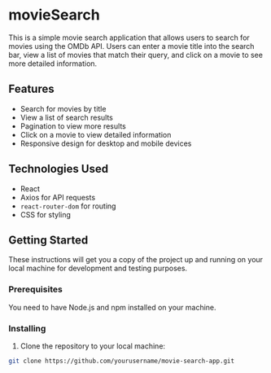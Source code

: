 # movieSearch

This is a simple movie search application that allows users to search for movies using the OMDb API. Users can enter a movie title into the search bar, view a list of movies that match their query, and click on a movie to see more detailed information.

## Features

- Search for movies by title
- View a list of search results
- Pagination to view more results
- Click on a movie to view detailed information
- Responsive design for desktop and mobile devices

## Technologies Used

- React
- Axios for API requests
- `react-router-dom` for routing
- CSS for styling

## Getting Started

These instructions will get you a copy of the project up and running on your local machine for development and testing purposes.

### Prerequisites

You need to have Node.js and npm installed on your machine.

### Installing

1. Clone the repository to your local machine:

```sh
git clone https://github.com/yourusername/movie-search-app.git
